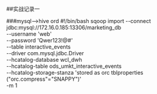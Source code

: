 ##实战记录一

###mysql-->hive ord
    #!/bin/bash
    sqoop import --connect jdbc:mysql://172.16.0.185:13306/marketing_db \
    --username 'web' \
    --password 'Qwer123!@#' \
    --table interactive_events \
    --driver com.mysql.jdbc.Driver \
    --hcatalog-database wcl_dwh \
    --hcatalog-table ods_umkt_interactive_events \
    --hcatalog-storage-stanza 'stored as orc tblproperties ("orc.compress"="SNAPPY")' \
    -m 1